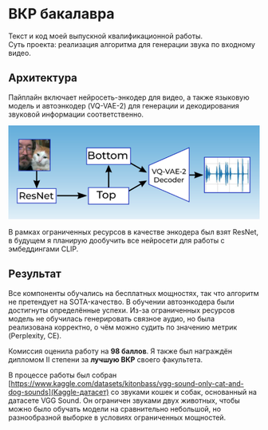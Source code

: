 # ВКР бакалавра

Текст и код моей выпускной квалификационной работы. \
Суть проекта: реализация алгоритма для генерации звука по входному видео.

## Архитектура

Пайплайн включает нейросеть-энкодер для видео, а также языковую модель и автоэнкодер (VQ-VAE-2) для генерации и декодирования звуковой информации соответственно.

![pipeline](img/pipeline.png)

В рамках ограниченных ресурсов в качестве энкодера был взят ResNet, в будущем я планирую дообучить все нейросети для работы с эмбеддингами CLIP.

## Результат 

Все компоненты обучались на бесплатных мощностях, так что алгоритм не претендует на SOTA-качество. В обучении автоэнкодера были достигнуты определённые успехи. Из-за ограниченных ресурсов модель не обучилась генерировать связное аудио, но была реализована корректно, о чём можно судить по значению метрик (Perplexity, CE).

Комиссия оценила работу на **98 баллов**. Я также был награждён дипломом II степени за **лучшую ВКР** своего факультета.

В процессе работы был собран [https://www.kaggle.com/datasets/kitonbass/vgg-sound-only-cat-and-dog-sounds](Kaggle-датасет) со звуками кошек и собак, основанный на датасете VGG Sound. Он ограничен звуками двух животных, чтобы можно было обучать модели на сравнительно небольшой, но разнообразной выборке в условиях ограниченных мощностей.
